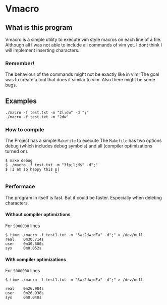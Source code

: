 # Vmacro

## What is this program

Vmacro is a simple utility to execute vim style macros on each line of a file.
Although all I was not able to include all commands of vim yet. I dont think I 
will implement inserting characters.

### Remember!
The behaviour of the commands might not be exactly like in vim.
The goal was to create a tool that does it similar to vim.
Also there might be some bugs.

## Examples

```console
./macro -f test.txt -m "2l;dw" -d ";"
./macro -f test.txt -m "2dw"

```

### How to compile 

The Project has a simple `Makefile` to execute
The `Makefile` has two options debug (which includes debug symbols)
and all (compiler optimizations turned on).

```console
$ make debug
$ ./macro -f test.txt -m "3fp;l;d$" -d";"
$ |I am so happy this p|
                      ^
```

### Performace
The program in itself is fast. But it could be faster.
Especially when deleting characters.

#### Without compiler optimiztions
For `5000000` lines
```console
$ time ./macro -f test1.txt -m "3w;2dw;dFa" -d";" > /dev/null
real    0m30.714s
user    0m30.600s
sys     0m0.052s
```

#### With compiler optimizations
For `5000000` lines
```console
$ time ./macro -f test1.txt -m "3w;2dw;dFa" -d";" > /dev/null

real    0m26.984s
user    0m26.938s
sys     0m0.040s
```

